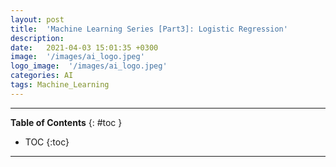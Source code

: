 ```yaml
---
layout: post
title:  'Machine Learning Series [Part3]: Logistic Regression'
description: 
date:   2021-04-03 15:01:35 +0300
image:  '/images/ai_logo.jpeg'
logo_image:  '/images/ai_logo.jpeg'
categories: AI
tags: Machine_Learning
---
```

---

**Table of Contents**
{: #toc }
*  TOC
{:toc}

---

